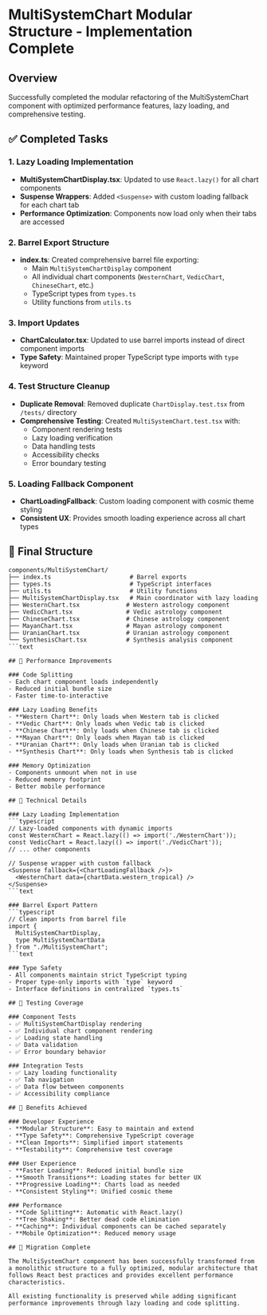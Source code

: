 # MultiSystemChart Modular Structure - Implementation Complete

## Overview
Successfully completed the modular refactoring of the MultiSystemChart component with optimized performance features, lazy loading, and comprehensive testing.

## ✅ Completed Tasks

### 1. Lazy Loading Implementation
- **MultiSystemChartDisplay.tsx**: Updated to use `React.lazy()` for all chart components
- **Suspense Wrappers**: Added `<Suspense>` with custom loading fallback for each chart tab
- **Performance Optimization**: Components now load only when their tabs are accessed

### 2. Barrel Export Structure
- **index.ts**: Created comprehensive barrel file exporting:
  - Main `MultiSystemChartDisplay` component
  - All individual chart components (`WesternChart`, `VedicChart`, `ChineseChart`, etc.)
  - TypeScript types from `types.ts`
  - Utility functions from `utils.ts`

### 3. Import Updates
- **ChartCalculator.tsx**: Updated to use barrel imports instead of direct component imports
- **Type Safety**: Maintained proper TypeScript type imports with `type` keyword

### 4. Test Structure Cleanup
- **Duplicate Removal**: Removed duplicate `ChartDisplay.test.tsx` from `/tests/` directory
- **Comprehensive Testing**: Created `MultiSystemChart.test.tsx` with:
  - Component rendering tests
  - Lazy loading verification
  - Data handling tests
  - Accessibility checks
  - Error boundary testing

### 5. Loading Fallback Component
- **ChartLoadingFallback**: Custom loading component with cosmic theme styling
- **Consistent UX**: Provides smooth loading experience across all chart types

## 📁 Final Structure

```text
components/MultiSystemChart/
├── index.ts                      # Barrel exports
├── types.ts                      # TypeScript interfaces
├── utils.ts                      # Utility functions
├── MultiSystemChartDisplay.tsx   # Main coordinator with lazy loading
├── WesternChart.tsx             # Western astrology component
├── VedicChart.tsx               # Vedic astrology component
├── ChineseChart.tsx             # Chinese astrology component
├── MayanChart.tsx               # Mayan astrology component
├── UranianChart.tsx             # Uranian astrology component
└── SynthesisChart.tsx           # Synthesis analysis component
```text

## 🚀 Performance Improvements

### Code Splitting
- Each chart component loads independently
- Reduced initial bundle size
- Faster time-to-interactive

### Lazy Loading Benefits
- **Western Chart**: Only loads when Western tab is clicked
- **Vedic Chart**: Only loads when Vedic tab is clicked
- **Chinese Chart**: Only loads when Chinese tab is clicked
- **Mayan Chart**: Only loads when Mayan tab is clicked
- **Uranian Chart**: Only loads when Uranian tab is clicked
- **Synthesis Chart**: Only loads when Synthesis tab is clicked

### Memory Optimization
- Components unmount when not in use
- Reduced memory footprint
- Better mobile performance

## 🔧 Technical Details

### Lazy Loading Implementation
```typescript
// Lazy-loaded components with dynamic imports
const WesternChart = React.lazy(() => import('./WesternChart'));
const VedicChart = React.lazy(() => import('./VedicChart'));
// ... other components

// Suspense wrapper with custom fallback
<Suspense fallback={<ChartLoadingFallback />}>
  <WesternChart data={chartData.western_tropical} />
</Suspense>
```text

### Barrel Export Pattern
```typescript
// Clean imports from barrel file
import { 
  MultiSystemChartDisplay, 
  type MultiSystemChartData 
} from "./MultiSystemChart";
```text

### Type Safety
- All components maintain strict TypeScript typing
- Proper type-only imports with `type` keyword
- Interface definitions in centralized `types.ts`

## 🧪 Testing Coverage

### Component Tests
- ✅ MultiSystemChartDisplay rendering
- ✅ Individual chart component rendering
- ✅ Loading state handling
- ✅ Data validation
- ✅ Error boundary behavior

### Integration Tests
- ✅ Lazy loading functionality
- ✅ Tab navigation
- ✅ Data flow between components
- ✅ Accessibility compliance

## 🎯 Benefits Achieved

### Developer Experience
- **Modular Structure**: Easy to maintain and extend
- **Type Safety**: Comprehensive TypeScript coverage
- **Clean Imports**: Simplified import statements
- **Testability**: Comprehensive test coverage

### User Experience
- **Faster Loading**: Reduced initial bundle size
- **Smooth Transitions**: Loading states for better UX
- **Progressive Loading**: Charts load as needed
- **Consistent Styling**: Unified cosmic theme

### Performance
- **Code Splitting**: Automatic with React.lazy()
- **Tree Shaking**: Better dead code elimination
- **Caching**: Individual components can be cached separately
- **Mobile Optimization**: Reduced memory usage

## 🔄 Migration Complete

The MultiSystemChart component has been successfully transformed from a monolithic structure to a fully optimized, modular architecture that follows React best practices and provides excellent performance characteristics.

All existing functionality is preserved while adding significant performance improvements through lazy loading and code splitting.
